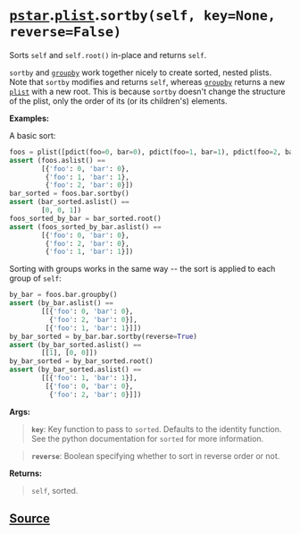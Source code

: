 # [`pstar`](./pstar.md).[`plist`](./pstar_plist.md).`sortby(self, key=None, reverse=False)`

Sorts `self` and `self.root()` in-place and returns `self`.

`sortby` and [`groupby`](./pstar_plist_groupby.md) work together nicely to create sorted, nested plists.
Note that `sortby` modifies and returns `self`, whereas [`groupby`](./pstar_plist_groupby.md) returns a
new [`plist`](./pstar_plist.md) with a new root. This is because `sortby` doesn't change the
structure of the plist, only the order of its (or its children's) elements.

**Examples:**

A basic sort:
```python
foos = plist([pdict(foo=0, bar=0), pdict(foo=1, bar=1), pdict(foo=2, bar=0)])
assert (foos.aslist() ==
        [{'foo': 0, 'bar': 0},
         {'foo': 1, 'bar': 1},
         {'foo': 2, 'bar': 0}])
bar_sorted = foos.bar.sortby()
assert (bar_sorted.aslist() ==
        [0, 0, 1])
foos_sorted_by_bar = bar_sorted.root()
assert (foos_sorted_by_bar.aslist() ==
        [{'foo': 0, 'bar': 0},
         {'foo': 2, 'bar': 0},
         {'foo': 1, 'bar': 1}])
```

Sorting with groups works in the same way -- the sort is applied to each
group of `self`:
```python
by_bar = foos.bar.groupby()
assert (by_bar.aslist() ==
        [[{'foo': 0, 'bar': 0},
          {'foo': 2, 'bar': 0}],
         [{'foo': 1, 'bar': 1}]])
by_bar_sorted = by_bar.bar.sortby(reverse=True)
assert (by_bar_sorted.aslist() ==
        [[1], [0, 0]])
by_bar_sorted = by_bar_sorted.root()
assert (by_bar_sorted.aslist() ==
        [[{'foo': 1, 'bar': 1}],
         [{'foo': 0, 'bar': 0},
          {'foo': 2, 'bar': 0}]])
```

**Args:**

>    **`key`**: Key function to pass to `sorted`. Defaults to the identity function.
>         See the python documentation for `sorted` for more information.

>    **`reverse`**: Boolean specifying whether to sort in reverse order or not.

**Returns:**

>    `self`, sorted.



## [Source](../pstar/pstar.py#L4128-L4187)
